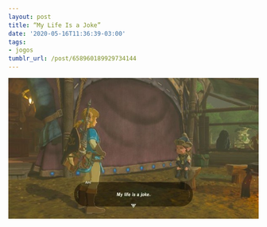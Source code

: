 ```yaml
---
layout: post
title: “My Life Is a Joke”
date: '2020-05-16T11:36:39-03:00'
tags:
- jogos
tumblr_url: /post/658960189929734144
---
```

 ![](/uploads/tumblr/0ceccf8c8bf3458320c84aa4f24845016d768688.jpg)  
